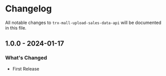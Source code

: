# Changelog

All notable changes to `trx-mall-upload-sales-data-api` will be documented in this file.

## 1.0.0 - 2024-01-17

### What's Changed
- First Release
